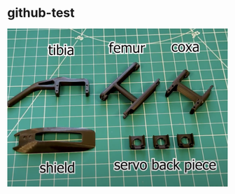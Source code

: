 # github-test

![imagealt](https://github.com/SharonMathew620/github-test/blob/55486266a9eb5043341701234b16829a01941d3d/spiderot%20test%20ss.jpeg)
